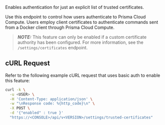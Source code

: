 Enables authentication for just an explicit list of trusted certificates.

Use this endpoint to control how users authenticate to Prisma Cloud Compute.
Users employ client certificates to authenticate commands sent from a Docker client through Prisma Cloud Compute.

> **_NOTE:_** This feature can only be enabled if a custom certificate authority has been configured.
For more information, see the `/settings/certificates` endpoint.

## cURL Request

Refer to the following example cURL request that uses basic auth to enable this feature:

```bash
curl -k \
  -u <USER> \
  -H 'Content-Type: application/json' \
  -w "\nResponse code: %{http_code}\n" \
  -X POST \
  -d '{"enabled" : true }'
  "https://<CONSOLE>/api/v<VERSION>/settings/trusted-certificates"
```
